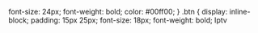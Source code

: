font-size: 24px;
            font-weight: bold;
            color: #00ff00;
        }
        .btn {
            display: inline-block;
            padding: 15px 25px;
            font-size: 18px;
            font-weight: bold; Iptv
